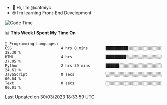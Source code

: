 - 👋 Hi, I’m @catmiyc
- 🤓 I’m learning Front-End Development

<!---
catmiyc/catmiyc is a ✨ special ✨ repository because its `README.md` (this file) appears on your GitHub profile.
You can click the Preview link to take a look at your changes.
--->


<!--START_SECTION:waka-->
![Code Time](http://img.shields.io/badge/Code%20Time-96%20hrs%2017%20mins-blue)

📊 **This Week I Spent My Time On** 

```text
💬 Programming Languages: 
CSS                      4 hrs 8 mins        ██████████░░░░░░░░░░░░░░░   38.30 % 
HTML                     4 hrs               █████████░░░░░░░░░░░░░░░░   37.05 % 
Python                   2 hrs 39 mins       ██████░░░░░░░░░░░░░░░░░░░   24.61 % 
JavaScript               0 secs              ░░░░░░░░░░░░░░░░░░░░░░░░░   00.04 % 
Text                     0 secs              ░░░░░░░░░░░░░░░░░░░░░░░░░   00.01 % 
```


 Last Updated on 30/03/2023 18:33:59 UTC
<!--END_SECTION:waka-->
